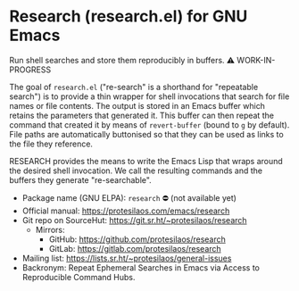 # Research (research.el) for GNU Emacs

Run shell searches and store them reproducibly in buffers.  ⚠️ WORK-IN-PROGRESS

The goal of `research.el` ("re-search" is a shorthand for "repeatable
search") is to provide a thin wrapper for shell invocations that
search for file names or file contents.  The output is stored in an
Emacs buffer which retains the parameters that generated it.  This
buffer can then repeat the command that created it by means of
`revert-buffer` (bound to `g` by default).  File paths are
automatically buttonised so that they can be used as links to the file
they reference.

RESEARCH provides the means to write the Emacs Lisp that wraps around
the desired shell invocation.  We call the resulting commands and the
buffers they generate "re-searchable".

+ Package name (GNU ELPA): `research` ⛔ (not available yet)
+ Official manual: <https://protesilaos.com/emacs/research>
+ Git repo on SourceHut: <https://git.sr.ht/~protesilaos/research>
  - Mirrors:
    + GitHub: <https://github.com/protesilaos/research>
    + GitLab: <https://gitlab.com/protesilaos/research>
+ Mailing list: <https://lists.sr.ht/~protesilaos/general-issues>
+ Backronym: Repeat Ephemeral Searches in Emacs via Access to
  Reproducible Command Hubs.

